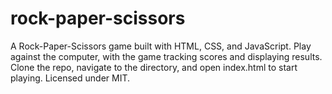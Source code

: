 # rock-paper-scissors
A Rock-Paper-Scissors game built with HTML, CSS, and JavaScript. Play against the computer, with the game tracking scores and displaying results. Clone the repo, navigate to the directory, and open index.html to start playing. Licensed under MIT.
